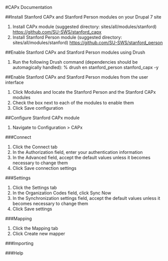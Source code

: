 #CAPx Documentation

##Install Stanford CAPx and Stanford Person modules on your Drupal 7 site

1. Install CAPx module (suggested directory: sites/all/modules/stanford) https://github.com/SU-SWS/stanford_capx
2. Install Stanford Person module (suggested directory: sites/all/modules/stanford) https://github.com/SU-SWS/stanford_person

##Enable Stanford CAPx and Stanford Person modules using Drush

1. Run the following Drush command (dependencies should be automagically handled): % drush en stanford_person stanford_capx -y

##Enable Stanford CAPx and Stanford Person modules from the user interface

1. Click Modules and locate the Stanford Person and the Stanford CAPx modules
2. Check the box next to each of the modules to enable them
3. Click Save configuration

##Configure Stanford CAPx module

1. Navigate to Configuration > CAPx

###Connect

1. Click the Connect tab
2. In the Authorization field, enter your authentication information
3. In the Advanced field, accept the default values unless it becomes necessary to change them
4. Click Save connection settings

###Settings

1. Click the Settings tab
2. In the Organization Codes field, click Sync Now
3. In the Synchronization settings field, accept the default values unless it becomes necessary to change them
4. Click Save settings

###Mapping

1. Click the Mapping tab
2. Click Create new mapper

###Importing

###Help
